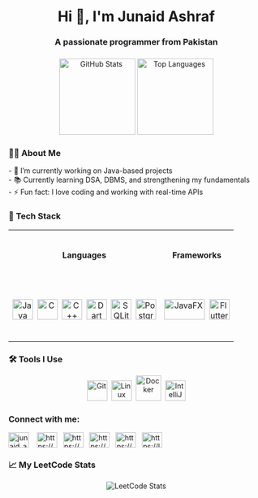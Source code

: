 

<h1 align="center">Hi 👋, I'm Junaid Ashraf</h1>
<h3 align="center">A passionate programmer from Pakistan</h3>

###

<div align="center">
  <img src="https://github-readme-stats.vercel.app/api?username=Junaid-Ashraf-56&hide_title=false&hide_rank=false&show_icons=true&include_all_commits=true&count_private=true&disable_animations=false&theme=dracula&locale=en&hide_border=false" height="150" alt="GitHub Stats" />
  <img src="https://github-readme-stats.vercel.app/api/top-langs?username=Junaid-Ashraf-56&locale=en&hide_title=false&layout=compact&card_width=320&langs_count=5&theme=dracula&hide_border=false" height="150" alt="Top Languages" />
</div>


###


<h3 align="left">👨‍💻 About Me</h3>

<p align="left">
- 🔭 I’m currently working on Java-based projects<br>
- 📚 Currently learning DSA, DBMS, and strengthening my fundamentals <br>
- ⚡ Fun fact: I love coding and working with real-time APIs
</p>

###

### 🚀 Tech Stack

<table align="center" style="width:100%; table-layout: fixed; border-collapse: collapse;"">
  <tr style="height: 100px;">
    <th align="center">Languages</th>
    <th align="center">Frameworks</th>
  </tr>
  <tr style="height: 120px;">
    <td align="center">
      <img src="https://cdn.jsdelivr.net/gh/devicons/devicon/icons/java/java-original.svg" width="40" height="40" alt="Java"/>&nbsp;
      <img src="https://cdn.jsdelivr.net/gh/devicons/devicon/icons/c/c-original.svg" width="40" height="40" alt="C"/>&nbsp;
      <img src="https://cdn.jsdelivr.net/gh/devicons/devicon/icons/cplusplus/cplusplus-original.svg" width="40" height="40" alt="C++"/>&nbsp;
      <img src="https://cdn.jsdelivr.net/gh/devicons/devicon/icons/dart/dart-original.svg" width="40" height="40" alt="Dart"/>&nbsp;
      <img src="https://cdn.jsdelivr.net/gh/devicons/devicon/icons/sqlite/sqlite-original.svg" width="40" height="40" alt="SQLite"/>&nbsp;
      <img src="https://cdn.jsdelivr.net/gh/devicons/devicon/icons/postgresql/postgresql-original.svg" width="40" height="40" alt="PostgreSQL"/>
    </td>
    <td align="center">
      <img src="https://github.com/Junaid-Ashraf-56/Java-FX-image/blob/main/assets/JavaFx%20Logo.png?raw=true" width="80" height="40" alt="JavaFX"/>&nbsp;
      <img src="https://cdn.jsdelivr.net/gh/devicons/devicon/icons/flutter/flutter-original.svg" width="40" height="40" alt="Flutter"/>
    </td>
  </tr>
</table>

### 🛠️ Tools I Use

<p align="center">
  <img src="https://cdn.jsdelivr.net/gh/devicons/devicon/icons/git/git-original.svg" width="40" height="40" alt="Git"/>&nbsp;
  <img src="https://cdn.jsdelivr.net/gh/devicons/devicon/icons/linux/linux-original.svg" width="40" height="40" alt="Linux"/>&nbsp;
  <img src="https://cdn.jsdelivr.net/gh/devicons/devicon/icons/docker/docker-original.svg" width="50" height="50" alt="Docker"/>&nbsp;
  <img src="https://cdn.jsdelivr.net/gh/devicons/devicon/icons/intellij/intellij-original.svg" width="40" height="40" alt="IntelliJ IDEA"/>
</p>

<h3 align="left">Connect with me:</h3>
<p align="left">
<a href="https://twitter.com/junaid_ashraf56" target="blank"><img align="center" src="https://raw.githubusercontent.com/rahuldkjain/github-profile-readme-generator/master/src/images/icons/Social/twitter.svg" alt="junaid_ashraf56" height="30" width="40" /></a>
&nbsp;&nbsp;
  <a href="https://linkedin.com/in/https://www.linkedin.com/in/junaid-ashraf56/" target="blank"><img align="center" src="https://raw.githubusercontent.com/rahuldkjain/github-profile-readme-generator/master/src/images/icons/Social/linked-in-alt.svg" alt="https://www.linkedin.com/in/junaid-ashraf56/" height="30" width="40" /></a>&nbsp;&nbsp;
<a href="https://instagram.com/https://www.instagram.com/junaid_ashraf_56/" target="blank"><img align="center" src="https://raw.githubusercontent.com/rahuldkjain/github-profile-readme-generator/master/src/images/icons/Social/instagram.svg" alt="https://www.instagram.com/junaid_ashraf_56/" height="30" width="40" /></a>&nbsp;&nbsp;
<a href="https://www.hackerrank.com/https://www.hackerrank.com/profile/ashrafjunaid848" target="blank"><img align="center" src="https://raw.githubusercontent.com/rahuldkjain/github-profile-readme-generator/master/src/images/icons/Social/hackerrank.svg" alt="https://www.hackerrank.com/profile/ashrafjunaid848" height="30" width="40" /></a>&nbsp;&nbsp;
<a href="https://codeforces.com/profile/https://codeforces.com/profile/junaid-ashraf-56" target="blank"><img align="center" src="https://raw.githubusercontent.com/rahuldkjain/github-profile-readme-generator/master/src/images/icons/Social/codeforces.svg" alt="https://codeforces.com/profile/junaid-ashraf-56" height="30" width="40" /></a>&nbsp;&nbsp;
<a href="https://www.leetcode.com/https://leetcode.com/u/56_56/" target="blank"><img align="center" src="https://raw.githubusercontent.com/rahuldkjain/github-profile-readme-generator/master/src/images/icons/Social/leet-code.svg" alt="https://leetcode.com/u/56_56/" height="30" width="40" /></a>&nbsp;&nbsp;
</p>
    
###

<h3 align="left">📈 My LeetCode Stats</h3>

<div align="center">
  <img src="https://leetcard.jacoblin.cool/56_56?theme=dark&font=Baloo+Bhai+2&ext=contest" alt="LeetCode Stats" />
</div>

###


